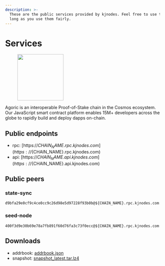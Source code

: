 ```yaml
---
description: >-
  These are the public services provided by kjnodes. Feel free to use them as
  long as you use them fairly.
---
```


# Services

<figure><img src="https://raw.githubusercontent.com/kj89/testnet_manuals/main/pingpub/logos/${CHAIN_NAME}.png" width="150" alt=""><figcaption></figcaption></figure>

Agoric is an interoperable Proof-of-Stake chain in the Cosmos ecosystem. Our JavaScript smart contract platform enables 15M+ developers across the globe to rapidly build and deploy dapps on-chain.

## Public endpoints

* rpc: [https://${CHAIN_NAME}.rpc.kjnodes.com](https://${CHAIN_NAME}.rpc.kjnodes.com)
* api: [https://${CHAIN_NAME}.api.kjnodes.com](https://${CHAIN_NAME}.api.kjnodes.com)

## Public peers

### state-sync

```
d9bfa29e0cf9c4ce0cc9c26d98e5d97228f93b0b@${CHAIN_NAME}.rpc.kjnodes.com:${CHAIN_PORT}656
```

### seed-node

```
400f3d9e30b69e78a7fb891f60d76fa3c73f0ecc@${CHAIN_NAME}.rpc.kjnodes.com:${CHAIN_PORT}659
```

## Downloads

* addrbook: [addrbook.json](https://snapshots.kjnodes.com/${CHAIN_NAME}/addrbook.json)
* snapshot: [snapshot_latest.tar.lz4](https://snapshots.kjnodes.com/${CHAIN_NAME}/snapshot\_latest.tar.lz4)
